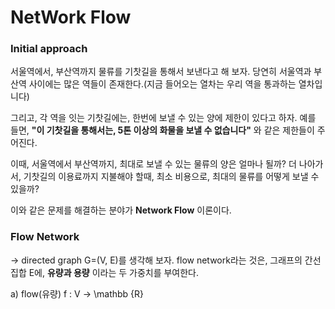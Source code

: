 # NetWork Flow #

### Initial approach ###
서울역에서, 부산역까지 물류를 기찻길을 통해서 보낸다고 해 보자. 당연히 서울역과 부산역 사이에는 많은 역들이 존재한다.(지금 들어오는 열차는 우리 역을 통과하는 열차입니다)

그리고, 각 역을 잇는 기찻길에는, 한번에 보낼 수 있는 양에 제한이 있다고 하자. 예를 들면, **"이 기찻길을 통해서는, 5톤 이상의 화물을 보낼 수 없습니다"** 와 같은 제한들이 주어진다. 

이때, 서울역에서 부산역까지, 최대로 보낼 수 있는 물류의 양은 얼마나 될까? 더 나아가서, 기찻길의 이용료까지 지불해야 할때, 최소 비용으로, 최대의 물류를 어떻게 보낼 수 있을까? 

이와 같은 문제를 해결하는 분야가 **Network Flow** 이론이다. 
### Flow Network ###
-> directed graph G=(V, E)를 생각해 보자. flow network라는 것은, 그래프의 간선 집합 E에, **유량과 용량** 이라는 두 가중치를 부여한다. 

a) flow(유량) f : V →  \mathbb {R} 
